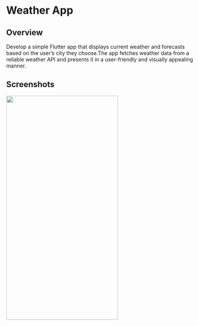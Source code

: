 
# Weather App



## Overview 
Develop a simple Flutter app that displays current weather and forecasts based on the user’s city they choose.The app fetches weather data from a reliable weather API and presents it in a user-friendly and visually appealing manner.

## Screenshots

<img src="https://github.com/UjasBhatt10/Weather_App/assets/114408820/45c2900a-a123-416d-b3b7-bbd538fc1c76" width=300 height=600/> 

